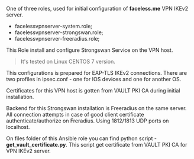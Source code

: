 One of three roles, used for initial configuration of **faceless.me** VPN IKEv2 server.

- facelessvpnserver-system.role;
- facelessvpnserver-strongswan.role;
- facelessvpnserver-freeradius.role;

This Role install and configure Strongswan Service on the VPN host.


> It's tested on Linux CENTOS 7 version. 
>  

This configurations is prepared for EAP-TLS IKEv2 connections. There are
two profiles in ipsec.conf - one for IOS devices and one for another OS.

Certificates for this VPN host is gotten from VAULT PKI CA during
initial installation. 

Backend for this Strongswan installation is Freeradius on the same
server. All connection attempts in case of good client certificate
authenticate/authorize on Freradius. Using 1812/1813 UDP ports
on localhost.

On files folder of this Ansible role you can find python script - 
**get_vault_certificate.py**. This script get certificate from
VAULT PKI CA for VPN IKEv2 server.
